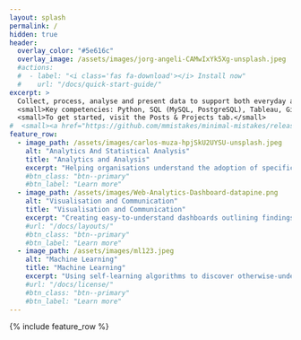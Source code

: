```yaml
---
layout: splash
permalink: /
hidden: true
header:
  overlay_color: "#5e616c"
  overlay_image: /assets/images/jorg-angeli-CAMwIxYk5Xg-unsplash.jpeg
  #actions:
  #  - label: "<i class='fas fa-download'></i> Install now"
  #    url: "/docs/quick-start-guide/"
excerpt: >
  Collect, process, analyse and present data to support both everyday and strategic business decisions.<br />
  <small>Key competencies: Python, SQL (MySQL, PostgreSQL), Tableau, Git and Jira</small><br />
  <small>To get started, visit the Posts & Projects tab.</small>
#  <small><a href="https://github.com/mmistakes/minimal-mistakes/releases/tag/4.24.0">Latest release v4.24.0</a></small>
feature_row:
  - image_path: /assets/images/carlos-muza-hpjSkU2UYSU-unsplash.jpeg
    alt: "Analytics And Statistical Analysis"
    title: "Analytics and Analysis"
    excerpt: "Helping organisations understand the adoption of specific features, user engagement, product lifecycle + increase sales, reduce costs, and make other business improvements"
    #btn_class: "btn--primary"
    #btn_label: "Learn more"
  - image_path: /assets/images/Web-Analytics-Dashboard-datapine.png
    alt: "Visualisation and Communication"
    title: "Visualisation and Communication"
    excerpt: "Creating easy-to-understand dashboards outlining findings and communicating them to non-technical stakeholders in a comprehensible manner"
    #url: "/docs/layouts/"
    #btn_class: "btn--primary"
    #btn_label: "Learn more"
  - image_path: /assets/images/ml123.jpeg
    alt: "Machine Learning"
    title: "Machine Learning"
    excerpt: "Using self-learning algorithms to discover otherwise-undetectable patterns in data, cluster customers together, predict key business metrics (such as Churn) and more"
    #url: "/docs/license/"
    #btn_class: "btn--primary"
    #btn_label: "Learn more"      
---
```


{% include feature_row %}
